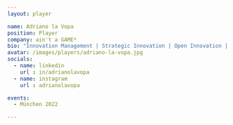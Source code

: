 ```yaml
---
layout: player

name: Adriano la Vopa
position: Player
company: ain't a GAME*
bio: "Innovation Management | Strategic Innovation | Open Innovation | Innovation Design | LEGO® SERIOUS PLAY® | Gamification"
avatar: /images/players/adriano-la-vopa.jpg
socials:
  - name: linkedin
    url : in/adrianolavopa
  - name: instagram
    url : adrianolavopa

events:
  - München 2022

---
```

